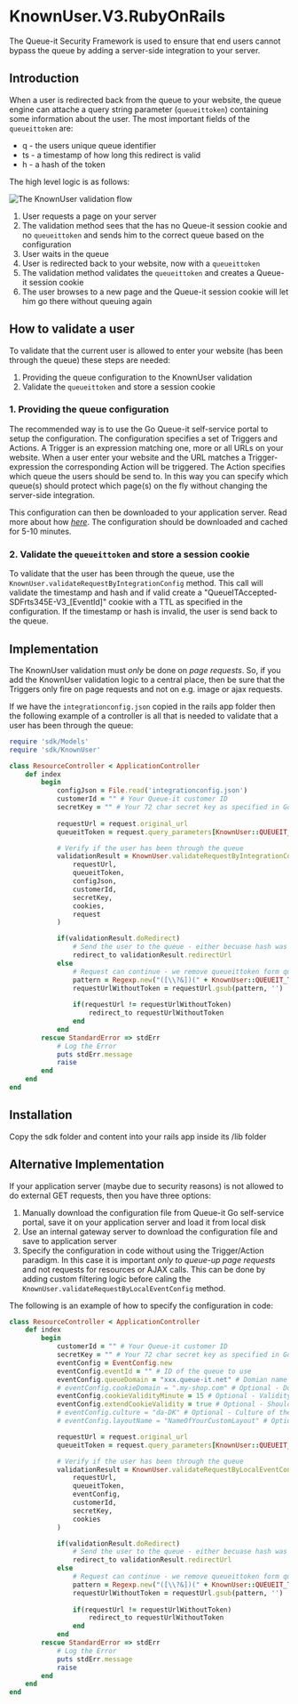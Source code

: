 # KnownUser.V3.RubyOnRails
The Queue-it Security Framework is used to ensure that end users cannot bypass the queue by adding a server-side integration to your server. 

## Introduction
When a user is redirected back from the queue to your website, the queue engine can attache a query string parameter (`queueittoken`) containing some information about the user. 
The most important fields of the `queueittoken` are:

 - q - the users unique queue identifier
 - ts - a timestamp of how long this redirect is valid
 - h - a hash of the token


The high level logic is as follows:

![The KnownUser validation flow](https://github.com/queueit/KnownUser.V3.RubyOnRails/blob/master/Documentation/KnownUser%20flow.PNG)

 1. User requests a page on your server
 2. The validation method sees that the has no Queue-it session cookie and no `queueittoken` and sends him to the correct queue based on the configuration
 3. User waits in the queue
 4. User is redirected back to your website, now with a `queueittoken`
 5. The validation method validates the `queueittoken` and creates a Queue-it session cookie
 6. The user browses to a new page and the Queue-it session cookie will let him go there without queuing again

## How to validate a user
To validate that the current user is allowed to enter your website (has been through the queue) these steps are needed:

 1. Providing the queue configuration to the KnownUser validation
 2. Validate the `queueittoken` and store a session cookie


### 1. Providing the queue configuration
The recommended way is to use the Go Queue-it self-service portal to setup the configuration. 
The configuration specifies a set of Triggers and Actions. A Trigger is an expression matching one, more or all URLs on your website. 
When a user enter your website and the URL matches a Trigger-expression the corresponding Action will be triggered. 
The Action specifies which queue the users should be send to. 
In this way you can specify which queue(s) should protect which page(s) on the fly without changing the server-side integration.

This configuration can then be downloaded to your application server. 
Read more about how *[here](https://github.com/queueit/KnownUser.V3.RubyOnRails/tree/master/Documentation)*. 
The configuration should be downloaded and cached for 5-10 minutes. 

### 2. Validate the `queueittoken` and store a session cookie
To validate that the user has been through the queue, use the `KnownUser.validateRequestByIntegrationConfig` method. 
This call will validate the timestamp and hash and if valid create a "QueueITAccepted-SDFrts345E-V3_[EventId]" cookie with a TTL as specified in the configuration.
If the timestamp or hash is invalid, the user is send back to the queue.


## Implementation
The KnownUser validation must *only* be done on *page requests*. 
So, if you add the KnownUser validation logic to a central place, then be sure that the Triggers only fire on page requests and not on e.g. image or ajax requests.

If we have the `integrationconfig.json` copied in the rails app folder then 
the following example of a controller is all that is needed to validate that a user has been through the queue:

```ruby
require 'sdk/Models'
require 'sdk/KnownUser'

class ResourceController < ApplicationController
	def index
		begin
			configJson = File.read('integrationconfig.json')
			customerId = "" # Your Queue-it customer ID
			secretKey = "" # Your 72 char secret key as specified in Go Queue-it self-service platform
		
			requestUrl = request.original_url
			queueitToken = request.query_parameters[KnownUser::QUEUEIT_TOKEN_KEY.to_sym]

			# Verify if the user has been through the queue
			validationResult = KnownUser.validateRequestByIntegrationConfig(
				requestUrl,
				queueitToken,
				configJson,
				customerId,
				secretKey,
				cookies,
				request
			)

			if(validationResult.doRedirect)			
				# Send the user to the queue - either becuase hash was missing or becuase is was invalid
				redirect_to validationResult.redirectUrl
			else
				# Request can continue - we remove queueittoken form querystring parameter to avoid sharing of user specific token				
				pattern = Regexp.new("([\\?&])(" + KnownUser::QUEUEIT_TOKEN_KEY + "=[^&]*)", Regexp::IGNORECASE)
				requestUrlWithoutToken = requestUrl.gsub(pattern, '')
				
				if(requestUrl != requestUrlWithoutToken)
					redirect_to requestUrlWithoutToken
				end
			end
		rescue StandardError => stdErr
			# Log the Error
			puts stdErr.message
			raise
		end
	end
end
```

## Installation
Copy the sdk folder and content into your rails app inside its /lib folder


## Alternative Implementation
If your application server (maybe due to security reasons) is not allowed to do external GET requests, then you have three options:

1. Manually download the configuration file from Queue-it Go self-service portal, save it on your application server and load it from local disk
2. Use an internal gateway server to download the configuration file and save to application server
3. Specify the configuration in code without using the Trigger/Action paradigm. In this case it is important *only to queue-up page requests* and not requests for resources or AJAX calls. 
This can be done by adding custom filtering logic before caling the `KnownUser.validateRequestByLocalEventConfig` method. 

The following is an example of how to specify the configuration in code:

```ruby
class ResourceController < ApplicationController	
	def index	
		begin
			customerId = "" # Your Queue-it customer ID
			secretKey = "" # Your 72 char secret key as specified in Go Queue-it self-service platform		
			eventConfig = EventConfig.new
			eventConfig.eventId = "" # ID of the queue to use
			eventConfig.queueDomain = "xxx.queue-it.net" # Domian name of the queue - usually in the format [CustomerId].queue-it.net
			# eventConfig.cookieDomain = ".my-shop.com" # Optional - Domain name where the Queue-it session cookie should be saved
			eventConfig.cookieValidityMinute = 15 # Optional - Validity of the Queue-it session cookie. Default is 10 minutes
			eventConfig.extendCookieValidity = true # Optional - Should the Queue-it session cookie validity time be extended each time the validation runs? Default is true.
			# eventConfig.culture = "da-DK" # Optional - Culture of the queue ticket layout in the format specified here: https:#msdn.microsoft.com/en-us/library/ee825488(v=cs.20).aspx Default is to use what is specified on Event
			# eventConfig.layoutName = "NameOfYourCustomLayout" # Optional - Name of the queue ticket layout - e.g. "Default layout by Queue-it". Default is to take what is specified on the Event

			requestUrl = request.original_url
			queueitToken = request.query_parameters[KnownUser::QUEUEIT_TOKEN_KEY.to_sym]

			# Verify if the user has been through the queue
			validationResult = KnownUser.validateRequestByLocalEventConfig(
				requestUrl,
				queueitToken,
				eventConfig,
				customerId,
				secretKey,
				cookies
			)

			if(validationResult.doRedirect)			
				# Send the user to the queue - either becuase hash was missing or becuase is was invalid
				redirect_to validationResult.redirectUrl
			else
				# Request can continue - we remove queueittoken form querystring parameter to avoid sharing of user specific token				
				pattern = Regexp.new("([\\?&])(" + KnownUser::QUEUEIT_TOKEN_KEY + "=[^&]*)", Regexp::IGNORECASE)
				requestUrlWithoutToken = requestUrl.gsub(pattern, '')
				
				if(requestUrl != requestUrlWithoutToken)
					redirect_to requestUrlWithoutToken
				end
			end
		rescue StandardError => stdErr
			# Log the Error
			puts stdErr.message
			raise
		end
	end
end
```
